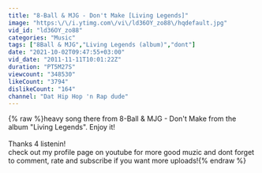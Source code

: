 ```yaml
---
title: "8-Ball & MJG - Don't Make [Living Legends]"
image: "https:\/\/i.ytimg.com\/vi\/ld36OY_zo88\/hqdefault.jpg"
vid_id: "ld36OY_zo88"
categories: "Music"
tags: ["8Ball & MJG","Living Legends (album)","dont"]
date: "2021-10-02T09:47:55+03:00"
vid_date: "2011-11-11T10:01:22Z"
duration: "PT5M27S"
viewcount: "348530"
likeCount: "3794"
dislikeCount: "164"
channel: "Dat Hip Hop 'n Rap dude"
---
```

{% raw %}heavy song there from 8-Ball &amp; MJG - Don't Make from the album &quot;Living Legends&quot;. Enjoy it!<br /><br />Thanks 4 listenin!<br />check out my profile page on youtube for more good muzic and dont forget to comment, rate and subscribe if you want more uploads!{% endraw %}
